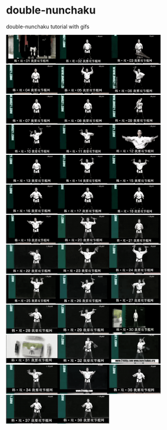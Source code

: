 # double-nunchaku
double-nunchaku tutorial with gifs

<img src="gifs/dn-1.gif" width="140"/><img src="gifs/dn-2.gif" width="140"/><img src="gifs/dn-3.gif" width="140"/><img src="gifs/dn-4.gif" width="140"/><img src="gifs/dn-5.gif" width="140"/><img src="gifs/dn-6.gif" width="140"/><img src="gifs/dn-7.gif" width="140"/><img src="gifs/dn-8.gif" width="140"/><img src="gifs/dn-9.gif" width="140"/><img src="gifs/dn-10.gif" width="140"/><img src="gifs/dn-11.gif" width="140"/><img src="gifs/dn-12.gif" width="140"/><img src="gifs/dn-13.gif" width="140"/><img src="gifs/dn-14.gif" width="140"/><img src="gifs/dn-15.gif" width="140"/><img src="gifs/dn-16.gif" width="140"/><img src="gifs/dn-17.gif" width="140"/><img src="gifs/dn-18.gif" width="140"/><img src="gifs/dn-19.gif" width="140"/><img src="gifs/dn-20.gif" width="140"/><img src="gifs/dn-21.gif" width="140"/><img src="gifs/dn-22.gif" width="140"/><img src="gifs/dn-23.gif" width="140"/><img src="gifs/dn-24.gif" width="140"/><img src="gifs/dn-25.gif" width="140"/><img src="gifs/dn-26.gif" width="140"/><img src="gifs/dn-27.gif" width="140"/><img src="gifs/dn-28.gif" width="140"/><img src="gifs/dn-29.gif" width="140"/><img src="gifs/dn-30.gif" width="140"/><img src="gifs/dn-31.gif" width="140"/><img src="gifs/dn-32.gif" width="140"/><img src="gifs/dn-33.gif" width="140"/><img src="gifs/dn-34.gif" width="140"/><img src="gifs/dn-35.gif" width="140"/><img src="gifs/dn-36.gif" width="140"/><img src="gifs/dn-37.gif" width="140"/><img src="gifs/dn-38.gif" width="140"/>
